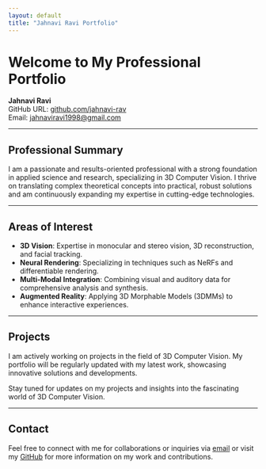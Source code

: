 ```yaml
---
layout: default
title: "Jahnavi Ravi Portfolio"
---
```


# Welcome to My Professional Portfolio

**Jahnavi Ravi**  
GitHub URL: [github.com/jahnavi-rav](https://www.github.com/jahnavi-rav)  
Email: jahnaviravi1998@gmail.com  

---

## Professional Summary

I am a passionate and results-oriented professional with a strong foundation in applied science and research, specializing in 3D Computer Vision. I thrive on translating complex theoretical concepts into practical, robust solutions and am continuously expanding my expertise in cutting-edge technologies.

---

## Areas of Interest

- **3D Vision**: Expertise in monocular and stereo vision, 3D reconstruction, and facial tracking.
- **Neural Rendering**: Specializing in techniques such as NeRFs and differentiable rendering.
- **Multi-Modal Integration**: Combining visual and auditory data for comprehensive analysis and synthesis.
- **Augmented Reality**: Applying 3D Morphable Models (3DMMs) to enhance interactive experiences.

---

## Projects

I am actively working on projects in the field of 3D Computer Vision. My portfolio will be regularly updated with my latest work, showcasing innovative solutions and developments.

Stay tuned for updates on my projects and insights into the fascinating world of 3D Computer Vision.

---

## Contact

Feel free to connect with me for collaborations or inquiries via [email](mailto:jahnaviravi1998@gmail.com) or visit my [GitHub](https://www.github.com/jahnavi-rav) for more information on my work and contributions.
